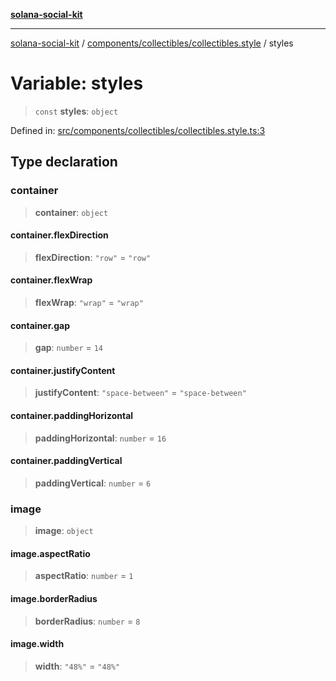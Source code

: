 [**solana-social-kit**](../../../../README.md)

***

[solana-social-kit](../../../../README.md) / [components/collectibles/collectibles.style](../README.md) / styles

# Variable: styles

> `const` **styles**: `object`

Defined in: [src/components/collectibles/collectibles.style.ts:3](https://github.com/SendArcade/solana-social-starter/blob/03568260ca96ed63f77049843c721de1cb011893/src/components/collectibles/collectibles.style.ts#L3)

## Type declaration

### container

> **container**: `object`

#### container.flexDirection

> **flexDirection**: `"row"` = `"row"`

#### container.flexWrap

> **flexWrap**: `"wrap"` = `"wrap"`

#### container.gap

> **gap**: `number` = `14`

#### container.justifyContent

> **justifyContent**: `"space-between"` = `"space-between"`

#### container.paddingHorizontal

> **paddingHorizontal**: `number` = `16`

#### container.paddingVertical

> **paddingVertical**: `number` = `6`

### image

> **image**: `object`

#### image.aspectRatio

> **aspectRatio**: `number` = `1`

#### image.borderRadius

> **borderRadius**: `number` = `8`

#### image.width

> **width**: `"48%"` = `"48%"`
